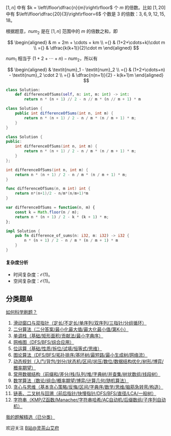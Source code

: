 $[1,n]$ 中有 $k = \left\lfloor\dfrac{n}{m}\right\rfloor$ 个 $m$ 的倍数。比如 $[1,20]$ 中有 $\left\lfloor\dfrac{20}{3}\right\rfloor=6$ 个数是 $3$ 的倍数：$3,6,9,12,15,18$。

根据题意，$\textit{num}_2$ 是在 $[1,n]$ 范围中的 $m$ 的倍数之和，即

$$
\begin{aligned}
& m + 2m + \cdots + km  \\
={} & (1+2+\cdots+k)\cdot m  \\
={} &  \dfrac{k(k+1)}{2}\cdot m
\end{aligned}
$$

$\textit{num}_1$ 相当于 $(1+2+\cdots+n) - \textit{num}_2$，所以有

$$
\begin{aligned}
& \textit{num}_1 - \textit{num}_2  \\
={} &  (1+2+\cdots+n) - \textit{num}_2 \cdot 2  \\
={} & \dfrac{n(n+1)}{2} - k(k+1)m
\end{aligned}
$$

```py [sol-Python3]
class Solution:
    def differenceOfSums(self, n: int, m: int) -> int:
        return n * (n + 1) // 2 - n // m * (n // m + 1) * m
```

```java [sol-Java]
class Solution {
    public int differenceOfSums(int n, int m) {
        return n * (n + 1) / 2 - n / m * (n / m + 1) * m;
    }
}
```

```cpp [sol-C++]
class Solution {
public:
    int differenceOfSums(int n, int m) {
        return n * (n + 1) / 2 - n / m * (n / m + 1) * m;
    }
};
```

```c [sol-C]
int differenceOfSums(int n, int m) {
    return n * (n + 1) / 2 - n / m * (n / m + 1) * m;
}
```

```go [sol-Go]
func differenceOfSums(n, m int) int {
	return n*(n+1)/2 - n/m*(n/m+1)*m
}
```

```js [sol-JavaScript]
var differenceOfSums = function(n, m) {
    const k = Math.floor(n / m);
    return n * (n + 1) / 2 - k * (k + 1) * m;
};
```

```rust [sol-Rust]
impl Solution {
    pub fn difference_of_sums(n: i32, m: i32) -> i32 {
        n * (n + 1) / 2 - n / m * (n / m + 1) * m
    }
}
```

#### 复杂度分析

- 时间复杂度：$\mathcal{O}(1)$。
- 空间复杂度：$\mathcal{O}(1)$。

## 分类题单

[如何科学刷题？](https://leetcode.cn/circle/discuss/RvFUtj/)

1. [滑动窗口与双指针（定长/不定长/单序列/双序列/三指针/分组循环）](https://leetcode.cn/circle/discuss/0viNMK/)
2. [二分算法（二分答案/最小化最大值/最大化最小值/第K小）](https://leetcode.cn/circle/discuss/SqopEo/)
3. [单调栈（基础/矩形面积/贡献法/最小字典序）](https://leetcode.cn/circle/discuss/9oZFK9/)
4. [网格图（DFS/BFS/综合应用）](https://leetcode.cn/circle/discuss/YiXPXW/)
5. [位运算（基础/性质/拆位/试填/恒等式/思维）](https://leetcode.cn/circle/discuss/dHn9Vk/)
6. [图论算法（DFS/BFS/拓扑排序/基环树/最短路/最小生成树/网络流）](https://leetcode.cn/circle/discuss/01LUak/)
7. [动态规划（入门/背包/划分/状态机/区间/状压/数位/数据结构优化/树形/博弈/概率期望）](https://leetcode.cn/circle/discuss/tXLS3i/)
8. [常用数据结构（前缀和/差分/栈/队列/堆/字典树/并查集/树状数组/线段树）](https://leetcode.cn/circle/discuss/mOr1u6/)
9. [数学算法（数论/组合/概率期望/博弈/计算几何/随机算法）](https://leetcode.cn/circle/discuss/IYT3ss/)
10. [贪心与思维（基本贪心策略/反悔/区间/字典序/数学/思维/脑筋急转弯/构造）](https://leetcode.cn/circle/discuss/g6KTKL/)
11. [链表、二叉树与回溯（前后指针/快慢指针/DFS/BFS/直径/LCA/一般树）](https://leetcode.cn/circle/discuss/K0n2gO/)
12. [字符串（KMP/Z函数/Manacher/字符串哈希/AC自动机/后缀数组/子序列自动机）](https://leetcode.cn/circle/discuss/SJFwQI/)

[我的题解精选（已分类）](https://github.com/EndlessCheng/codeforces-go/blob/master/leetcode/SOLUTIONS.md)

欢迎关注 [B站@灵茶山艾府](https://space.bilibili.com/206214)
